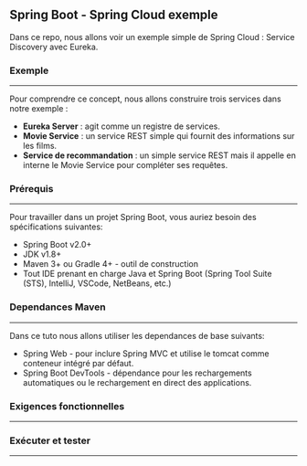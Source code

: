 ## Spring Boot - Spring Cloud exemple
Dans ce repo, nous allons voir un exemple simple de Spring Cloud : Service Discovery avec Eureka.

### Exemple
---
Pour comprendre ce concept, nous allons construire trois services dans notre exemple :
* **Eureka Server** : agit comme un registre de services.
* **Movie Service** : un service REST simple qui fournit des informations sur les films.
* **Service de recommandation** : un simple service REST mais il appelle en interne le Movie Service pour compléter ses requêtes.

### Prérequis
---
Pour travailler dans un projet Spring Boot, vous auriez besoin des spécifications suivantes:<br/>
- Spring Boot v2.0+<br/>
- JDK v1.8+<br/>
- Maven 3+ ou Gradle 4+ - outil de construction<br/>
- Tout IDE prenant en charge Java et Spring Boot (Spring Tool Suite (STS), IntelliJ, VSCode, NetBeans, etc.)<br/>

### Dependances Maven
---
Dans ce tuto nous allons utiliser les dependances de base suivants:<br/>
- Spring Web - pour inclure Spring MVC et utilise le tomcat comme conteneur intégré par défaut.<br/>
- Spring Boot DevTools - dépendance pour les rechargements automatiques ou le rechargement en direct des applications.<br/>

### Exigences fonctionnelles
---


### Exécuter et tester
---
